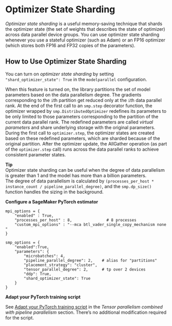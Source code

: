 # Optimizer State Sharding<a name="model-parallel-extended-features-pytorch-optimizer-state-sharding"></a>

*Optimizer state sharding* is a useful memory\-saving technique that shards the optimizer state \(the set of weights that describes the state of optimizer\) across data parallel device groups\. You can use optimizer state sharding whenever you use a stateful optimizer \(such as Adam\) or an FP16 optimizer \(which stores both FP16 and FP32 copies of the parameters\)\.

## How to Use Optimizer State Sharding<a name="model-parallel-extended-features-pytorch-optimizer-state-sharding-how-to-use"></a>

You can turn on *optimizer state sharding* by setting `"shard_optimizer_state": True` in the `modelparallel` configuration\. 

When this feature is turned on, the library partitions the set of model parameters based on the data parallelism degree\. The gradients corresponding to the `i`th partition get reduced only at the `i`th data parallel rank\. At the end of the first call to an `smp.step` decorator function, the optimizer wrapped by `smp.DistributedOptimizer` redefines its parameters to be only limited to those parameters corresponding to the partition of the current data parallel rank\. The redefined parameters are called *virtual parameters* and share underlying storage with the original parameters\. During the first call to `optimizer.step`, the optimizer states are created based on these redefined parameters, which are sharded because of the original partition\. After the optimizer update, the AllGather operation \(as part of the `optimizer.step` call\) runs across the data parallel ranks to achieve consistent parameter states\.

**Tip**  
Optimizer state sharding can be useful when the degree of data parallelism is greater than 1 and the model has more than a billion parameters\.   
The degree of data parallelism is calculated by `(processes_per_host * instance_count / pipeline_parallel_degree)`, and the `smp.dp_size()` function handles the sizing in the background\.

**Configure a SageMaker PyTorch estimator**

```
mpi_options = {
    "enabled" : True,
    "processes_per_host" : 8,               # 8 processes
    "custom_mpi_options" : "--mca btl_vader_single_copy_mechanism none "
}

smp_options = {
    "enabled":True,
    "parameters": {
        "microbatches": 4,
        "pipeline_parallel_degree": 2,    # alias for "partitions"
        "placement_strategy": "cluster",
        "tensor_parallel_degree": 2,      # tp over 2 devices
        "ddp": True,
        "shard_optimizer_state": True
    }
}
```

**Adapt your PyTorch training script**

See [Adapt your PyTorch training script](model-parallel-extended-features-pytorch-tensor-parallelism-examples.md#model-parallel-extended-features-pytorch-tensor-and-pipeline-parallelism-script) in the *Tensor parallelism combined with pipeline parallelism* section\. There’s no additional modification required for the script\.